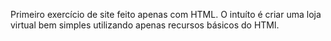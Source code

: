 Primeiro exercício de site feito apenas com HTML.
O intuíto é criar uma loja virtual bem simples utilizando apenas recursos básicos do HTMl.